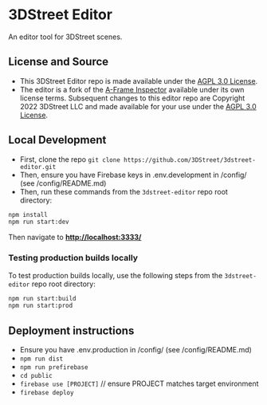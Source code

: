 # 3DStreet Editor

An editor tool for 3DStreet scenes.

## License and Source
* This 3DStreet Editor repo is made available under the [AGPL 3.0 License](LICENSE).
* The editor is a fork of the [A-Frame Inspector]() available under its own license terms. Subsequent changes to this editor repo are Copyright 2022 3DStreet LLC and made available for your use under the [AGPL 3.0 License](LICENSE).

## Local Development

* First, clone the repo `git clone https://github.com/3DStreet/3dstreet-editor.git`
* Then, ensure you have Firebase keys in .env.development in /config/ (see /config/README.md)
* Then, run these commands from the `3dstreet-editor` repo root directory:

```bash
npm install
npm run start:dev
```
Then navigate to __[http://localhost:3333/](http://localhost:3333/)__

### Testing production builds locally
To test production builds locally, use the following steps from the `3dstreet-editor` repo root directory:

```bash
npm run start:build
npm run start:prod
```

## Deployment instructions

* Ensure you have .env.production in /config/ (see /config/README.md)
* `npm run dist`
* `npm run prefirebase`
* `cd public`
* `firebase use [PROJECT]` // ensure PROJECT matches target environment
* `firebase deploy`
